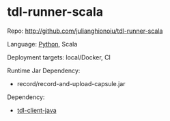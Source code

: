 # tdl-runner-scala

Repo: http://github.com/julianghionoiu/tdl-runner-scala

Language: [Python](python.md), Scala

Deployment targets: local/Docker, CI

Runtime Jar Dependency:

- record/record-and-upload-capsule.jar

Dependency:

- [tdl-client-java](tdl-client-java.md)